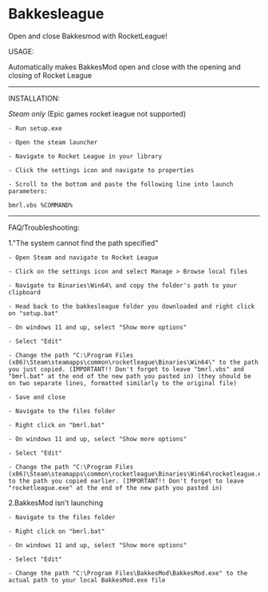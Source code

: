 # Bakkesleague
Open and close Bakkesmod with RocketLeague!

USAGE:

Automatically makes BakkesMod open and close with the opening and closing of Rocket League 

___________________________________________________________________________________________

INSTALLATION:

*Steam only* (Epic games rocket league not supported)

    - Run setup.exe

    - Open the steam launcher

    - Navigate to Rocket League in your library

    - Click the settings icon and navigate to properties

    - Scroll to the bottom and paste the following line into launch parameters:

    bmrl.vbs %COMMAND%

____________________________________________________________________________________________

FAQ/Troubleshooting:

1."The system cannot find the path specified"

    - Open Steam and navigate to Rocket League

    - Click on the settings icon and select Manage > Browse local files

    - Navigate to Binaries\Win64\ and copy the folder's path to your clipboard

    - Head back to the bakkesleague folder you downloaded and right click on "setup.bat"

    - On windows 11 and up, select "Show more options"

    - Select "Edit"

    - Change the path "C:\Program Files (x86)\Steam\steamapps\common\rocketleague\Binaries\Win64\" to the path you just copied. (IMPORTANT!! Don't forget to leave "bmrl.vbs" and "bmrl.bat" at the end of the new path you pasted in) (they should be on two separate lines, formatted similarly to the original file)

    - Save and close

    - Navigate to the files folder

    - Right click on "bmrl.bat"

    - On windows 11 and up, select "Show more options"

    - Select "Edit"

    - Change the path "C:\Program Files (x86)\Steam\steamapps\common\rocketleague\Binaries\Win64\rocketleague.exe" to the path you copied earlier. (IMPORTANT!! Don't forget to leave "rocketleague.exe" at the end of the new path you pasted in)

2.BakkesMod isn't launching

    - Navigate to the files folder

    - Right click on "bmrl.bat"

    - On windows 11 and up, select "Show more options"

    - Select "Edit"

    - Change the path "C:\Program Files\BakkesMod\BakkesMod.exe" to the actual path to your local BakkesMod.exe file 
